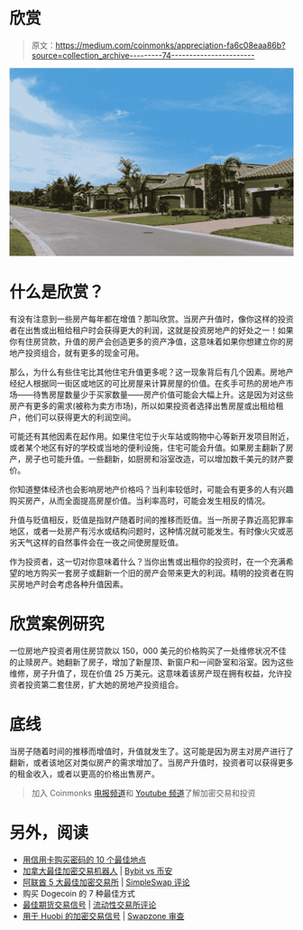 # 欣赏

> 原文：<https://medium.com/coinmonks/appreciation-fa6c08eaa86b?source=collection_archive---------74----------------------->

![](img/f4f4ba838f58422b76b60b62aee4803f.png)

# 什么是欣赏？

有没有注意到一些房产每年都在增值？那叫欣赏。当房产升值时，像你这样的投资者在出售或出租给租户时会获得更大的利润，这就是投资房地产的好处之一！如果你有住房贷款，升值的房产会创造更多的资产净值，这意味着如果你想建立你的房地产投资组合，就有更多的现金可用。

那么，为什么有些住宅比其他住宅升值更多呢？这一现象背后有几个因素。房地产经纪人根据同一街区或地区的可比房屋来计算房屋的价值。在炙手可热的房地产市场——待售房屋数量少于买家数量——房产价值可能会大幅上升。这是因为对这些房产有更多的需求(被称为卖方市场)，所以如果投资者选择出售房屋或出租给租户，他们可以获得更大的利润空间。

可能还有其他因素在起作用。如果住宅位于火车站或购物中心等新开发项目附近，或者某个地区有好的学校或当地的便利设施，住宅可能会升值。如果房主翻新了房产，房子也可能升值。一些翻新，如厨房和浴室改造，可以增加数千美元的财产要价。

你知道整体经济也会影响房地产价格吗？当利率较低时，可能会有更多的人有兴趣购买房产，从而全面提高房屋价值。当利率高时，可能会发生相反的情况。

升值与贬值相反，贬值是指财产随着时间的推移而贬值。当一所房子靠近高犯罪率地区，或者一处房产有污水或结构问题时，这种情况就可能发生。有时像火灾或恶劣天气这样的自然事件会在一夜之间使房屋贬值。

作为投资者，这一切对你意味着什么？当你出售或出租你的投资时，在一个充满希望的地方购买一套房子或翻新一个旧的房产会带来更大的利润。精明的投资者在购买房地产时会考虑各种升值因素。

# 欣赏案例研究

一位房地产投资者用住房贷款以 150，000 美元的价格购买了一处维修状况不佳的止赎房产。她翻新了房子，增加了新屋顶、新窗户和一间卧室和浴室。因为这些维修，房子升值了，现在价值 25 万美元。这意味着该房产现在拥有权益，允许投资者投资第二套住房，扩大她的房地产投资组合。

# 底线

当房子随着时间的推移而增值时，升值就发生了。这可能是因为房主对房产进行了翻新，或者该地区对类似房产的需求增加了。当房产升值时，投资者可以获得更多的租金收入，或者以更高的价格出售房产。

> 加入 Coinmonks [电报频道](https://t.me/coincodecap)和 [Youtube 频道](https://www.youtube.com/c/coinmonks/videos)了解加密交易和投资

# 另外，阅读

*   [用信用卡购买密码的 10 个最佳地点](https://coincodecap.com/buy-crypto-with-credit-card)
*   [加拿大最佳加密交易机器人](https://coincodecap.com/5-best-crypto-trading-bots-in-canada) | [Bybit vs 币安](https://coincodecap.com/bybit-binance-moonxbt)
*   [阿联酋 5 大最佳加密交易所](https://coincodecap.com/best-crypto-exchanges-in-uae) | [SimpleSwap 评论](https://coincodecap.com/simpleswap-review)
*   购买 Dogecoin 的 7 种最佳方式
*   [最佳期货交易信号](https://coincodecap.com/futures-trading-signals) | [流动性交易所评论](https://coincodecap.com/liquid-exchange-review)
*   [用于 Huobi 的加密交易信号](https://coincodecap.com/huobi-crypto-trading-signals) | [Swapzone 审查](/coinmonks/swapzone-review-crypto-exchange-data-aggregator-e0ad78e55ed7)